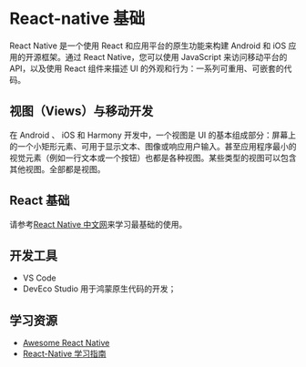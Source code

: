 # React-native 基础

React Native 是一个使用 React 和应用平台的原生功能来构建 Android 和 iOS 应用的开源框架。通过 React Native，您可以使用 JavaScript 来访问移动平台的 API，以及使用 React 组件来描述 UI 的外观和行为：一系列可重用、可嵌套的代码。

## 视图（Views）与移动开发

在 Android 、 iOS 和 Harmony 开发中，一个视图是 UI 的基本组成部分：屏幕上的一个小矩形元素、可用于显示文本、图像或响应用户输入。甚至应用程序最小的视觉元素（例如一行文本或一个按钮）也都是各种视图。某些类型的视图可以包含其他视图。全部都是视图。

## React 基础

请参考[React Native 中文网](https://www.reactnative.cn/docs/intro-react)来学习最基础的使用。

## 开发工具

- VS Code
- DevEco Studio 用于鸿蒙原生代码的开发；

## 学习资源

- [Awesome React Native](https://github.com/jondot/awesome-react-native)
- [React-Native 学习指南](https://github.com/reactnativecn/react-native-guide)
